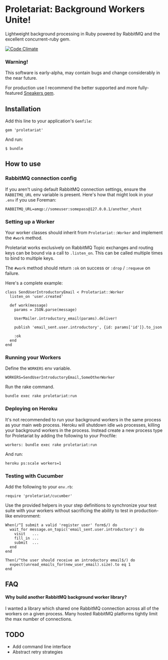 # Proletariat: Background Workers Unite!

Lightweight background processing in Ruby powered by RabbitMQ and the excellent concurrent-ruby gem.

[![Code Climate](https://codeclimate.com/github/SebastianEdwards/proletariat.png)](https://codeclimate.com/github/SebastianEdwards/proletariat)

### Warning!

This software is early-alpha, may contain bugs and change considerably in the near future.

For production use I recommend the better supported and more fully-featured [Sneakers gem](https://github.com/jondot/sneakers).

## Installation

Add this line to your application's `Gemfile`:

    gem 'proletariat'

And run:

    $ bundle

## How to use

### RabbitMQ connection config

If you aren't using default RabbitMQ connection settings, ensure the `RABBITMQ_URL` env variable is present. Here's how that might look in your `.env` if you use Foreman:

    RABBITMQ_URL=amqp://someuser:somepass@127.0.0.1/another_vhost

### Setting up a Worker

Your worker classes should inherit from `Proletariat::Worker` and implement the `#work` method.

Proletariat works exclusively on RabbitMQ Topic exchanges and routing keys can be bound via a call to `.listen_on`. This can be called multiple times to bind to multiple keys.

The `#work` method should return `:ok` on success or `:drop` / `:requeue` on failure.

Here's a complete example:

    class SendUserIntroductoryEmail < Proletariat::Worker
      listen_on 'user.created'

      def work(message)
        params = JSON.parse(message)

        UserMailer.introductory_email(params).deliver!

        publish 'email_sent.user.introductory', {id: params['id']}.to_json

        :ok
      end
    end

### Running your Workers

Define the `WORKERS` env variable.

    WORKERS=SendUserIntroductoryEmail,SomeOtherWorker

Run the rake command.

    bundle exec rake proletariat:run

### Deploying on Heroku

It's not recommended to run your background workers in the same process as your main web process. Heroku will shutdown idle `web` processes, killing your background workers in the process. Instead create a new process type for Proletariat by adding the following to your Procfile:

    workers: bundle exec rake proletariat:run

And run:

    heroku ps:scale workers=1

### Testing with Cucumber

Add the following to your `env.rb`:

    require 'proletariat/cucumber'

Use the provided helpers in your step definitions to synchronize your test suite with your workers without sacrificing the ability to test in production-like environment:

    When(/^I submit a valid 'register user' form$/) do
      wait_for message.on_topic('email_sent.user.introductory') do
        visit   ...
        fill_in ...
        submit  ...
      end
    end

    Then(/^the user should receive an introductory email$/) do
      expect(unread_emails_for(new_user_email).size).to eq 1
    end

## FAQ

#### Why build another RabbitMQ background worker library?

I wanted a library which shared one RabbitMQ connection across all of the workers on a given process. Many hosted RabbitMQ platforms tightly limit the max number of connections.

## TODO
- Add command line interface
- Abstract retry strategies
